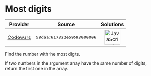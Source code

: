 [_metadata_:generated]: - "true"

# Most digits

<!-- INFO TABLE BEGIN -->

| Provider                                        | Source                                                                               | Solutions                                                                                                                                                    |
| :---------------------------------------------: | :----------------------------------------------------------------------------------: | :----------------------------------------------------------------------------------------------------------------------------------------------------------: |
| [Codewars](../../../docs/providers/Codewars.md) | [`58daa7617332e59593000006`](https://www.codewars.com/kata/58daa7617332e59593000006) | [<img src="https://res.cloudinary.com/rascaltwo/image/upload/v1631924076/javascript_ehszr7.svg" alt="JavaScript" title="JavaScript" width="50" />](solve.js) |

<!-- INFO TABLE END -->

Find the number with the most digits.

If two numbers in the argument array have the same number of digits, return the first one in the array.

